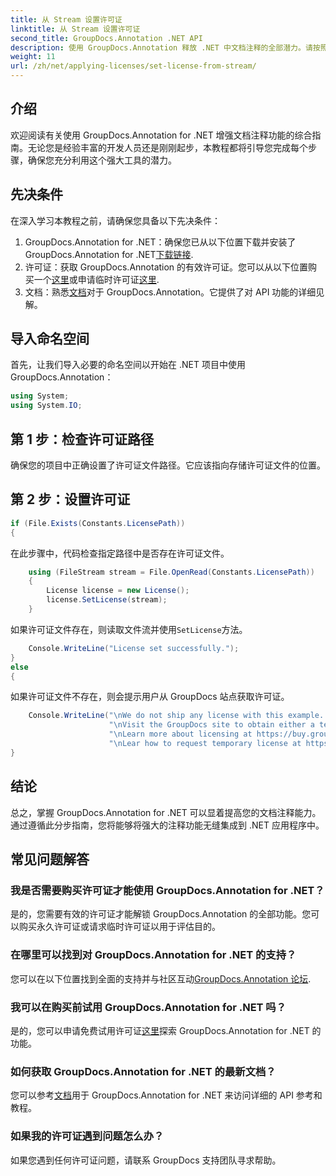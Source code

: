 ```yaml
---
title: 从 Stream 设置许可证
linktitle: 从 Stream 设置许可证
second_title: GroupDocs.Annotation .NET API
description: 使用 GroupDocs.Annotation 释放 .NET 中文档注释的全部潜力。请按照我们的分步指南进行无缝集成。
weight: 11
url: /zh/net/applying-licenses/set-license-from-stream/
---
```

## 介绍
欢迎阅读有关使用 GroupDocs.Annotation for .NET 增强文档注释功能的综合指南。无论您是经验丰富的开发人员还是刚刚起步，本教程都将引导您完成每个步骤，确保您充分利用这个强大工具的潜力。
## 先决条件
在深入学习本教程之前，请确保您具备以下先决条件：
1.  GroupDocs.Annotation for .NET：确保您已从以下位置下载并安装了 GroupDocs.Annotation for .NET[下载链接](https://releases.groupdocs.com/annotation/net/).
2. 许可证：获取 GroupDocs.Annotation 的有效许可证。您可以从以下位置购买一个[这里](https://purchase.groupdocs.com/buy)或申请临时许可证[这里](https://purchase.groupdocs.com/temporary-license/).
3. 文档：熟悉[文档](https://tutorials.groupdocs.com/annotation/net/)对于 GroupDocs.Annotation。它提供了对 API 功能的详细见解。

## 导入命名空间
首先，让我们导入必要的命名空间以开始在 .NET 项目中使用 GroupDocs.Annotation：
```csharp
using System;
using System.IO;
```

## 第 1 步：检查许可证路径
确保您的项目中正确设置了许可证文件路径。它应该指向存储许可证文件的位置。
## 第 2 步：设置许可证
```csharp
if (File.Exists(Constants.LicensePath))
{
```
在此步骤中，代码检查指定路径中是否存在许可证文件。
```csharp
    using (FileStream stream = File.OpenRead(Constants.LicensePath))
    {
        License license = new License();
        license.SetLicense(stream);
    }
```
如果许可证文件存在，则读取文件流并使用`SetLicense`方法。
```csharp
    Console.WriteLine("License set successfully.");
}
else
{
```
如果许可证文件不存在，则会提示用户从 GroupDocs 站点获取许可证。
```csharp
    Console.WriteLine("\nWe do not ship any license with this example. " +
                      "\nVisit the GroupDocs site to obtain either a temporary or permanent license. " +
                      "\nLearn more about licensing at https://buy.groupdocs.com/faqs/licensing。 ” +
                      "\nLear how to request temporary license at https://buy.groupdocs.com/temporary-license。”）；
}
```

## 结论
总之，掌握 GroupDocs.Annotation for .NET 可以显着提高您的文档注释能力。通过遵循此分步指南，您将能够将强大的注释功能无缝集成到 .NET 应用程序中。
## 常见问题解答
### 我是否需要购买许可证才能使用 GroupDocs.Annotation for .NET？
是的，您需要有效的许可证才能解锁 GroupDocs.Annotation 的全部功能。您可以购买永久许可证或请求临时许可证以用于评估目的。
### 在哪里可以找到对 GroupDocs.Annotation for .NET 的支持？
您可以在以下位置找到全面的支持并与社区互动[GroupDocs.Annotation 论坛](https://forum.groupdocs.com/c/annotation/10).
### 我可以在购买前试用 GroupDocs.Annotation for .NET 吗？
是的，您可以申请免费试用许可证[这里](https://releases.groupdocs.com/)探索 GroupDocs.Annotation for .NET 的功能。
### 如何获取 GroupDocs.Annotation for .NET 的最新文档？
您可以参考[文档](https://tutorials.groupdocs.com/annotation/net/)用于 GroupDocs.Annotation for .NET 来访问详细的 API 参考和教程。
### 如果我的许可证遇到问题怎么办？
如果您遇到任何许可证问题，请联系 GroupDocs 支持团队寻求帮助。